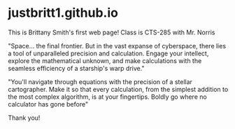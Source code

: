 # justbritt1.github.io

This is Brittany Smith's first web page!
Class is CTS-285 with Mr. Norris

"Space... the final frontier. But in the vast expanse of cyberspace, there lies a tool of unparalleled precision and calculation. Engage your intellect, explore the mathematical unknown, and make calculations with the seamless efficiency of a starship's warp drive."

"You'll navigate through equations with the precision of a stellar cartographer. Make it so that every calculation, from the simplest addition to the most complex algorithm, is at your fingertips. Boldly go where no calculator has gone before"

Thank you!


